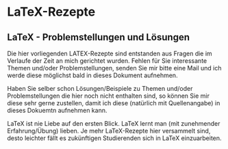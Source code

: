 # LaTeX-Rezepte
## LaTeX - Problemstellungen und Lösungen

Die hier vorliegenden LATEX-Rezepte sind entstanden aus Fragen die im Verlaufe der Zeit an mich gerichtet wurden. Fehlen für Sie interessante Themen und/oder Problemstellungen, senden Sie mir bitte eine Mail und ich werde diese möglichst bald in dieses Dokument aufnehmen. 

Haben Sie selber schon Lösungen/Beispiele zu Themen und/oder Problemstellungen die hier noch nicht enthalten sind, so können Sie mir diese sehr gerne zustellen, damit ich diese (natürlich mit Quellenangabe) in dieses Dokuemtn aufnehmen kann. 

LaTeX ist nie Liebe auf den ersten Blick. LaTeX lernt man (mit zunehmender Erfahrung/Übung) lieben. Je mehr LaTeX-Rezepte hier versammelt sind, desto leichter fällt es zukünftigen Studierenden sich in LaTeX einzuarbeiten. 
